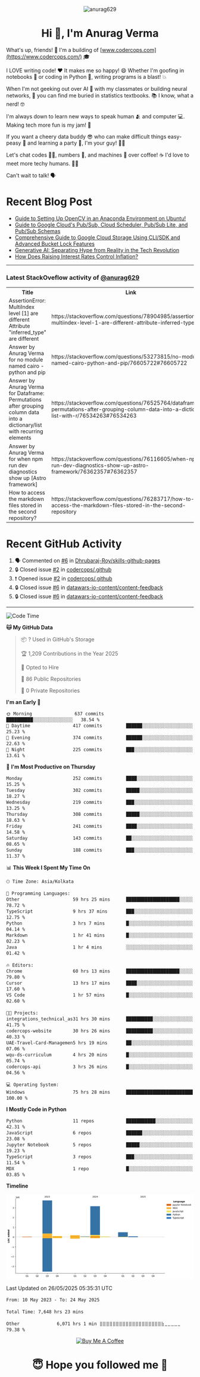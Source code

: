 

<p align="center"> <img src="https://komarev.com/ghpvc/?username=anurag629&label=Profile%20views&color=0e75b6&style=flat" alt="anurag629" /> </p>

<h1 align="center">Hi 👋, I'm Anurag Verma</h1>

What's up, friends! 👋 I'm a building of [www.codercops.com](https://www.codercops.com/) 🎓

I LOVE writing code! ❤️ It makes me so happy! 😄 Whether I'm goofing in notebooks 📓 or coding in Python 🐍, writing programs is a blast! 💥

When I'm not geeking out over AI 🤖 with my classmates or building neural networks, 🧠 you can find me buried in statistics textbooks. 📚 I know, what a nerd! 🤓

I'm always down to learn new ways to speak human 🫂 and computer 💻. Making tech more fun is my jam! 🍇

If you want a cheery data buddy 😎 who can make difficult things easy-peasy 🥝 and learning a party 🎉, I'm your guy! 🙋‍♂️

Let's chat codes 👨‍💻, numbers 🧮, and machines 🤖 over coffee! ☕ I'd love to meet more techy humans. 💁‍♂️

Can't wait to talk! 🗣️

# Recent Blog Post

<!-- BLOG-POST-LIST:START -->
- [Guide to Setting Up OpenCV in an Anaconda Environment on Ubuntu!](https://codercops.tech/blog/computer-vision-bootcamp/Guide-to-Setting-Up-OpenCV-in-an-Anaconda-Environment-on-Ubuntu!)
- [Guide to Google Cloud&#39;s Pub/Sub, Cloud Scheduler, Pub/Sub Lite, and Pub/Sub Schemas](https://codercops.tech/blog/google-cloud/Google-Clouds-Pub-Sub-Cloud-Scheduler-Pub-Sub-Lite-and-Pub-Sub-Schemas)
- [Comprehensive Guide to Google Cloud Storage Using CLI/SDK and Advanced Bucket Lock Features](https://codercops.tech/blog/google-cloud/Google-Cloud-Storage-Using-CLI-SDK-and-Advanced-Bucket-Lock-Features)
- [Generative AI: Separating Hype from Reality in the Tech Revolution](https://codercops.tech/blog/tech-latest-updates/generative-ai-seperating-hype-from-reality-in-the-tech-revolution)
- [How Does Raising Interest Rates Control Inflation?](https://codercops.tech/blog/startup-unicorn/how-does-raising-interest-rates-control-inflation)
<!-- BLOG-POST-LIST:END -->

---

### Latest StackOveflow activity of [@anurag629](https://github.com/anurag629)
<table>
  <tr><th>Title</th><th>Link</th></tr>
  <!-- STACKOVERFLOW:START --><tr><td>AssertionError: MultiIndex level [1] are different Attribute &quot;inferred_type&quot; are different</td><td>https://stackoverflow.com/questions/78904985/assertionerror-multiindex-level-1-are-different-attribute-inferred-type-are</td></tr><tr><td>Answer by Anurag Verma for no module named cairo - python and pip</td><td>https://stackoverflow.com/questions/53273815/no-module-named-cairo-python-and-pip/76605722#76605722</td></tr><tr><td>Answer by Anurag Verma for Dataframe: Permutations after grouping column data into a dictionary/list with recurring elements</td><td>https://stackoverflow.com/questions/76525764/dataframe-permutations-after-grouping-column-data-into-a-dictionary-list-with-r/76534263#76534263</td></tr><tr><td>Answer by Anurag Verma for when npm run dev diagnostics show up [Astro framework]</td><td>https://stackoverflow.com/questions/76116605/when-npm-run-dev-diagnostics-show-up-astro-framework/76362357#76362357</td></tr><tr><td>How to access the markdown files stored in the second repository?</td><td>https://stackoverflow.com/questions/76283717/how-to-access-the-markdown-files-stored-in-the-second-repository</td></tr><!-- STACKOVERFLOW:END -->
</table>

# Recent GitHub Activity
<!--START_SECTION:activity-->
1. 🗣 Commented on [#6](https://github.com/Dhrubaraj-Roy/skills-github-pages/issues/6#issuecomment-2816675607) in [Dhrubaraj-Roy/skills-github-pages](https://github.com/Dhrubaraj-Roy/skills-github-pages)
2. 🔒 Closed issue [#2](https://github.com/codercops/.github/issues/2) in [codercops/.github](https://github.com/codercops/.github)
3. ❗ Opened issue [#2](https://github.com/codercops/.github/issues/2) in [codercops/.github](https://github.com/codercops/.github)
4. 🔒 Closed issue [#6](https://github.com/datawars-io-content/content-feedback/issues/6) in [datawars-io-content/content-feedback](https://github.com/datawars-io-content/content-feedback)
5. 🔒 Closed issue [#6](https://github.com/datawars-io-content/content-feedback/issues/6) in [datawars-io-content/content-feedback](https://github.com/datawars-io-content/content-feedback)
<!--END_SECTION:activity-->

---

<!--START_SECTION:waka-->
![Code Time](http://img.shields.io/badge/Code%20Time-7%2C648%20hrs%2023%20mins-blue)

**🐱 My GitHub Data** 

> 📦 ? Used in GitHub's Storage 
 > 
> 🏆 1,209 Contributions in the Year 2025
 > 
> 💼 Opted to Hire
 > 
> 📜 86 Public Repositories 
 > 
> 🔑 0 Private Repositories 
 > 
**I'm an Early 🐤** 

```text
🌞 Morning                637 commits         ██████████░░░░░░░░░░░░░░░   38.54 % 
🌆 Daytime                417 commits         ██████░░░░░░░░░░░░░░░░░░░   25.23 % 
🌃 Evening                374 commits         ██████░░░░░░░░░░░░░░░░░░░   22.63 % 
🌙 Night                  225 commits         ███░░░░░░░░░░░░░░░░░░░░░░   13.61 % 
```
📅 **I'm Most Productive on Thursday** 

```text
Monday                   252 commits         ████░░░░░░░░░░░░░░░░░░░░░   15.25 % 
Tuesday                  302 commits         █████░░░░░░░░░░░░░░░░░░░░   18.27 % 
Wednesday                219 commits         ███░░░░░░░░░░░░░░░░░░░░░░   13.25 % 
Thursday                 308 commits         █████░░░░░░░░░░░░░░░░░░░░   18.63 % 
Friday                   241 commits         ████░░░░░░░░░░░░░░░░░░░░░   14.58 % 
Saturday                 143 commits         ██░░░░░░░░░░░░░░░░░░░░░░░   08.65 % 
Sunday                   188 commits         ███░░░░░░░░░░░░░░░░░░░░░░   11.37 % 
```


📊 **This Week I Spent My Time On** 

```text
🕑︎ Time Zone: Asia/Kolkata

💬 Programming Languages: 
Other                    59 hrs 25 mins      ████████████████████░░░░░   78.72 % 
TypeScript               9 hrs 37 mins       ███░░░░░░░░░░░░░░░░░░░░░░   12.75 % 
Python                   3 hrs 7 mins        █░░░░░░░░░░░░░░░░░░░░░░░░   04.14 % 
Markdown                 1 hr 41 mins        █░░░░░░░░░░░░░░░░░░░░░░░░   02.23 % 
Java                     1 hr 4 mins         ░░░░░░░░░░░░░░░░░░░░░░░░░   01.42 % 

🔥 Editors: 
Chrome                   60 hrs 13 mins      ████████████████████░░░░░   79.80 % 
Cursor                   13 hrs 17 mins      ████░░░░░░░░░░░░░░░░░░░░░   17.60 % 
VS Code                  1 hr 57 mins        █░░░░░░░░░░░░░░░░░░░░░░░░   02.60 % 

🐱‍💻 Projects: 
integrations_technical_as31 hrs 30 mins      ██████████░░░░░░░░░░░░░░░   41.75 % 
codercops-website        30 hrs 26 mins      ██████████░░░░░░░░░░░░░░░   40.33 % 
UAE-Travel-Card-Managemen5 hrs 19 mins       ██░░░░░░░░░░░░░░░░░░░░░░░   07.06 % 
wqu-ds-curriculum        4 hrs 20 mins       █░░░░░░░░░░░░░░░░░░░░░░░░   05.74 % 
codercops-api            3 hrs 26 mins       █░░░░░░░░░░░░░░░░░░░░░░░░   04.56 % 

💻 Operating System: 
Windows                  75 hrs 28 mins      █████████████████████████   100.00 % 
```

**I Mostly Code in Python** 

```text
Python                   11 repos            ███████████░░░░░░░░░░░░░░   42.31 % 
JavaScript               6 repos             ██████░░░░░░░░░░░░░░░░░░░   23.08 % 
Jupyter Notebook         5 repos             █████░░░░░░░░░░░░░░░░░░░░   19.23 % 
TypeScript               3 repos             ███░░░░░░░░░░░░░░░░░░░░░░   11.54 % 
MDX                      1 repo              █░░░░░░░░░░░░░░░░░░░░░░░░   03.85 % 
```



**Timeline**

![Lines of Code chart](https://raw.githubusercontent.com/anurag629/anurag629/main/assets/bar_graph.png)


 Last Updated on 26/05/2025 05:35:31 UTC
<!--END_SECTION:waka-->

<!--START_SECTION:waka-simple-->

```text
From: 10 May 2023 - To: 24 May 2025

Total Time: 7,648 hrs 23 mins

Other              6,071 hrs 1 min ⣿⣿⣿⣿⣿⣿⣿⣿⣿⣿⣿⣿⣿⣿⣿⣿⣿⣿⣿⣷⣀⣀⣀⣀⣀   79.38 %
```

<!--END_SECTION:waka-simple-->

<p align="center"> 
<a href="https://www.buymeacoffee.com/anurag629" target="_blank"><img src="https://cdn.buymeacoffee.com/buttons/default-orange.png" alt="Buy Me A Coffee" height="60" width="250"></a>
</p>


<h1 align="center"> 😇 Hope you followed me 🥰  </h1>
